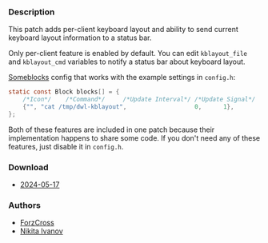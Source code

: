### Description
This patch adds per-client keyboard layout and ability to send current
keyboard layout information to a status bar.

Only per-client feature is enabled by default. You can edit
`kblayout_file` and `kblayout_cmd` variables to notify a status bar
about keyboard layout.

[Someblocks](https://sr.ht/~raphi/someblocks) config that works
with the example settings in `config.h`:

```c
static const Block blocks[] = {
	/*Icon*/	/*Command*/		/*Update Interval*/	/*Update Signal*/
	{"", "cat /tmp/dwl-kblayout",					0,		1},
};
```

Both of these features are included in one patch because their
implementation happens to share some code. If you don't need
any of these features, just disable it in `config.h`.

### Download
- [2024-05-17](https://codeberg.org/dwl/dwl-patches/raw/branch/main/patches/kblayout/kblayout.patch)

### Authors
- [ForzCross](https://codeberg.org/ForzCross)
- [Nikita Ivanov](https://github.com/NikitaIvanovV)
